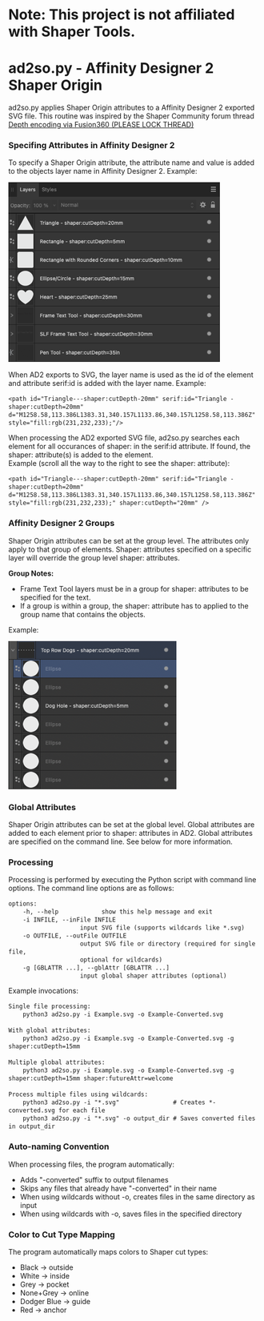 # **Note: This project is not affiliated with Shaper Tools.**

# ad2so.py - Affinity Designer 2 Shaper Origin

ad2so.py applies Shaper Origin attributes to a Affinity Designer 2 exported SVG file. This routine was inspired by the Shaper Community forum thread [Depth encoding via Fusion360 (PLEASE LOCK THREAD)](https://community.shapertools.com/t/depth-encoding-via-fusion360-please-lock-thread/10075)

### Specifing Attributes in Affinity Designer 2

To specify a Shaper Origin attribute, the attribute name and value is added to the objects layer name in Affinity Designer 2. Example:

![AD2 Layers](img/layers.png)

When AD2 exports to SVG, the layer name is used as the id of the element and attribute serif:id is added with the layer name. Example:

    <path id="Triangle---shaper:cutDepth-20mm" serif:id="Triangle - shaper:cutDepth=20mm" d="M1258.58,113.386L1383.31,340.157L1133.86,340.157L1258.58,113.386Z" style="fill:rgb(231,232,233);"/>

When processing the AD2 exported SVG file, ad2so.py searches each element for all occurances of shaper: in the serif:id attribute. If found, the shaper: attribute(s) is added to the element.<br>
Example (scroll all the way to the right to see the shaper: attribute):

    <path id="Triangle---shaper:cutDepth-20mm" serif:id="Triangle - shaper:cutDepth=20mm" d="M1258.58,113.386L1383.31,340.157L1133.86,340.157L1258.58,113.386Z" style="fill:rgb(231,232,233);" shaper:cutDepth="20mm" />

### Affinity Designer 2 Groups

Shaper Origin attributes can be set at the group level. The attributes only apply to that group of elements. Shaper: attributes specified on a specific layer will override the group level shaper: attributes.

**Group Notes:** 

- Frame Text Tool layers must be in a group for shaper: attributes to be specified for the text.
- If a group is within a group, the shaper: attribute has to applied to the group name that contains the objects.

Example: 

![AD2 Groups](img/groups.png)

### Global Attributes

Shaper Origin attributes can be set at the global level. Global attributes are added to each element prior to shaper: attributes in AD2. Global attributes are specified on the command line. See below for more information. 

### Processing

Processing is performed by executing the Python script with command line options. The command line options are as follows:  

    options:
        -h, --help            show this help message and exit
        -i INFILE, --inFile INFILE
                        input SVG file (supports wildcards like *.svg)
        -o OUTFILE, --outFile OUTFILE
                        output SVG file or directory (required for single file,
                        optional for wildcards)
        -g [GBLATTR ...], --gblAttr [GBLATTR ...]
                        input global shaper attributes (optional)

Example invocations: 

    Single file processing:
        python3 ad2so.py -i Example.svg -o Example-Converted.svg      

    With global attributes:
        python3 ad2so.py -i Example.svg -o Example-Converted.svg -g shaper:cutDepth=15mm

    Multiple global attributes:
        python3 ad2so.py -i Example.svg -o Example-Converted.svg -g shaper:cutDepth=15mm shaper:futureAttr=welcome

    Process multiple files using wildcards:
        python3 ad2so.py -i "*.svg"               # Creates *-converted.svg for each file
        python3 ad2so.py -i "*.svg" -o output_dir # Saves converted files in output_dir

### Auto-naming Convention

When processing files, the program automatically:
- Adds "-converted" suffix to output filenames
- Skips any files that already have "-converted" in their name
- When using wildcards without -o, creates files in the same directory as input
- When using wildcards with -o, saves files in the specified directory

### Color to Cut Type Mapping

The program automatically maps colors to Shaper cut types:
- Black → outside
- White → inside
- Grey → pocket
- None+Grey → online
- Dodger Blue → guide
- Red → anchor